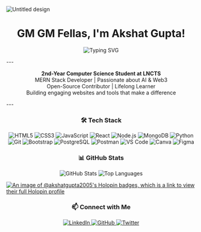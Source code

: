 ![Untitled design](https://github.com/user-attachments/assets/b691b39a-a7ea-40f5-8d36-5a18a02775f4)
<h1 align="center">GM GM Fellas, I'm Akshat Gupta!</h1>
<p align="center">
  <img src="https://readme-typing-svg.demolab.com?font=Fira+Code&size=22&duration=4000&pause=500&center=true&width=435&lines=Full-Stack+MERN+Developer;AI+and+Web3+Enthusiast;Open-Source+Contributor;Aspiring+Tech+Innovator" alt="Typing SVG" />
</p>
---
<p align="center">
<b>2nd-Year Computer Science Student at LNCTS</b><br />
MERN Stack Developer | Passionate about AI & Web3<br />
Open-Source Contributor | Lifelong Learner<br />
Building engaging websites and tools that make a difference
</p>
---
<h3 align="center">🛠️ Tech Stack</h3>

<p align="center">
  <img src="https://img.shields.io/badge/-HTML5-E34F26?logo=html5&logoColor=white" alt="HTML5"/>
  <img src="https://img.shields.io/badge/-CSS3-1572B6?logo=css3&logoColor=white" alt="CSS3"/>
  <img src="https://img.shields.io/badge/-JavaScript-F7DF1E?logo=javascript&logoColor=black" alt="JavaScript"/>
  <img src="https://img.shields.io/badge/-React-61DAFB?logo=react&logoColor=black" alt="React"/>
  <img src="https://img.shields.io/badge/-Node.js-339933?logo=node.js&logoColor=white" alt="Node.js"/>
  <img src="https://img.shields.io/badge/-MongoDB-47A248?logo=mongodb&logoColor=white" alt="MongoDB"/>
  <img src="https://img.shields.io/badge/-Python-3776AB?logo=python&logoColor=white" alt="Python"/>
  <img src="https://img.shields.io/badge/-Git-F05032?logo=git&logoColor=white" alt="Git"/>
  <img src="https://img.shields.io/badge/-Bootstrap-7952B3?logo=bootstrap&logoColor=white" alt="Bootstrap"/>
  <img src="https://img.shields.io/badge/-PostgreSQL-336791?logo=postgresql&logoColor=white" alt="PostgreSQL"/>
  <img src="https://img.shields.io/badge/-Postman-FF6C37?logo=postman&logoColor=white" alt="Postman"/>
  <img src="https://img.shields.io/badge/-VS%20Code-007ACC?logo=visual-studio-code&logoColor=white" alt="VS Code"/>
  <img src="https://img.shields.io/badge/-Canva-00C4CC?logo=canva&logoColor=white" alt="Canva"/>
  <img src="https://img.shields.io/badge/-Figma-F24E1E?logo=figma&logoColor=white" alt="Figma"/>
</p>

<h3 align="center">📊 GitHub Stats</h3>
<p align="center">
  <img src="https://github-readme-stats.vercel.app/api?username=AkshatGupta2005&show_icons=true&theme=radical" alt="GitHub Stats"/>
  <img src="https://github-readme-stats.vercel.app/api/top-langs/?username=AkshatGupta2005&layout=compact&theme=radical" alt="Top Languages"/>
</p>

[![An image of @akshatgupta2005's Holopin badges, which is a link to view their full Holopin profile](https://holopin.me/akshatgupta2005)](https://holopin.io/@akshatgupta2005)

<h3 align="center">📫 Connect with Me</h3>

<p align="center">
  <a href="https://www.linkedin.com/in/akshatguptaip">
    <img src="https://img.shields.io/badge/LinkedIn-0077B5?logo=linkedin&logoColor=white" alt="LinkedIn"/>
  </a>
  <a href="https://github.com/AkshatGupta2005">
    <img src="https://img.shields.io/badge/GitHub-181717?logo=github&logoColor=white" alt="GitHub"/>
  </a>
  <a href="https://x.com/_Gupta_Akshat">
    <img src="https://img.shields.io/badge/X-1DA1F2?logo=x&logoColor=white" alt="Twitter"/>
  </a>
</p>
